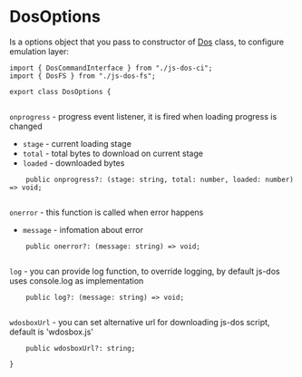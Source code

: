 



# DosOptions
Is a options object that you pass to constructor of [Dos](js-dos.html)
class, to configure emulation layer:


  

```
import { DosCommandInterface } from "./js-dos-ci";
import { DosFS } from "./js-dos-fs";

export class DosOptions {


```







`onprogress` - progress event listener, it is fired when loading progress is changed
* `stage` - current loading stage
* `total` - total bytes to download on current stage
* `loaded` - downloaded bytes


  

```
    public onprogress?: (stage: string, total: number, loaded: number) => void;


```







`onerror` - this function is called when error happens
* `message` - infomation about error


  

```
    public onerror?: (message: string) => void;


```







`log` - you can provide log function, to override logging, by default js-dos uses console.log as implementation


  

```
    public log?: (message: string) => void;


```







`wdosboxUrl` - you can set alternative url for downloading js-dos script, default is 'wdosbox.js'


  

```
    public wdosboxUrl?: string;

}


```




